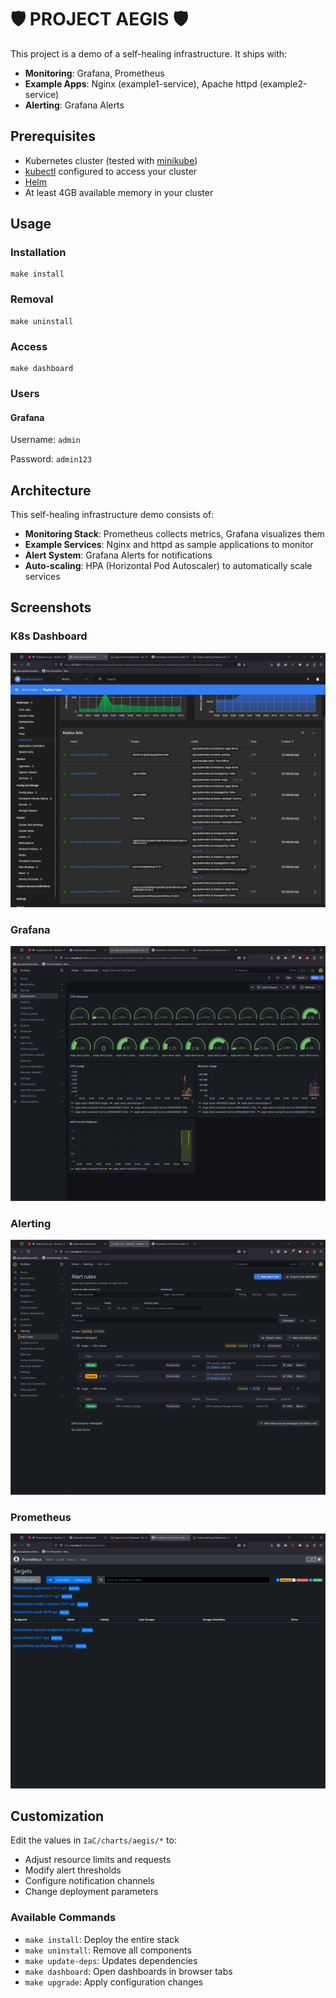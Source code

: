 # 🛡️ PROJECT AEGIS 🛡️

This project is a demo of a self-healing infrastructure. It ships with:

- **Monitoring**: Grafana, Prometheus
- **Example Apps**: Nginx (example1-service), Apache httpd (example2-service)
- **Alerting**: Grafana Alerts

## Prerequisites
- Kubernetes cluster (tested with [minikube](https://minikube.sigs.k8s.io/docs/))
- [kubectl](https://kubernetes.io/docs/reference/kubectl/) configured to access your cluster
- [Helm](https://helm.sh/)
- At least 4GB available memory in your cluster

## Usage

### Installation

    make install

### Removal

    make uninstall

### Access

    make dashboard

### Users

#### Grafana

Username:   `admin`

Password:   `admin123`

## Architecture
This self-healing infrastructure demo consists of:
- **Monitoring Stack**: Prometheus collects metrics, Grafana visualizes them
- **Example Services**: Nginx and httpd as sample applications to monitor
- **Alert System**: Grafana Alerts for notifications
- **Auto-scaling**: HPA (Horizontal Pod Autoscaler) to automatically scale services

## Screenshots

### K8s Dashboard

![K8s Dashboard](Assets/K8s.png)

### Grafana

![Grafana](Assets/Grafana.png)

### Alerting

![Alerting](Assets/Alerting.png)

### Prometheus

![Prometheus](Assets/Prometheus.png)

## Customization
Edit the values in `IaC/charts/aegis/*` to:
- Adjust resource limits and requests
- Modify alert thresholds
- Configure notification channels
- Change deployment parameters

### Available Commands
- `make install`: Deploy the entire stack
- `make uninstall`: Remove all components
- `make update-deps`: Updates dependencies
- `make dashboard`: Open dashboards in browser tabs
- `make upgrade`: Apply configuration changes